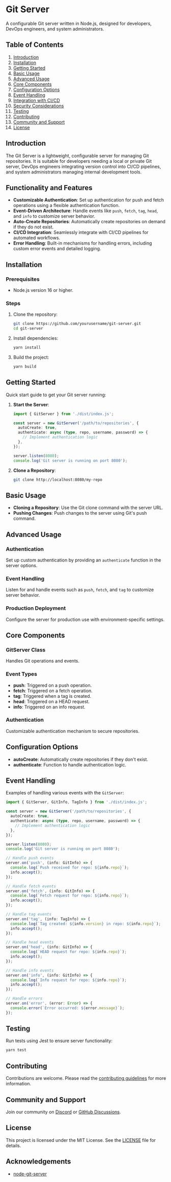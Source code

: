 # Git Server

A configurable Git server written in Node.js, designed for developers, DevOps engineers, and system administrators.

## Table of Contents

1. [Introduction](#introduction)
2. [Installation](#installation)
3. [Getting Started](#getting-started)
4. [Basic Usage](#basic-usage)
5. [Advanced Usage](#advanced-usage)
6. [Core Components](#core-components)
7. [Configuration Options](#configuration-options)
8. [Event Handling](#event-handling)
9. [Integration with CI/CD](#integration-with-cicd)
10. [Security Considerations](#security-considerations)
11. [Testing](#testing)
12. [Contributing](#contributing)
13. [Community and Support](#community-and-support)
14. [License](#license)

## Introduction

The Git Server is a lightweight, configurable server for managing Git repositories. It is suitable for developers needing a local or private Git server, DevOps engineers integrating version control into CI/CD pipelines, and system administrators managing internal development tools.

## Functionality and Features

- **Customizable Authentication**: Set up authentication for push and fetch operations using a flexible authentication function.
- **Event-Driven Architecture**: Handle events like `push`, `fetch`, `tag`, `head`, and `info` to customize server behavior.
- **Auto-Create Repositories**: Automatically create repositories on demand if they do not exist.
- **CI/CD Integration**: Seamlessly integrate with CI/CD pipelines for automated workflows.
- **Error Handling**: Built-in mechanisms for handling errors, including custom error events and detailed logging.

## Installation

### Prerequisites

- Node.js version 16 or higher.

### Steps

1. Clone the repository:

   ```bash
   git clone https://github.com/yourusername/git-server.git
   cd git-server
   ```

2. Install dependencies:

   ```bash
   yarn install
   ```

3. Build the project:
   ```bash
   yarn build
   ```

## Getting Started

Quick start guide to get your Git server running:

1. **Start the Server**:

   ```typescript
   import { GitServer } from './dist/index.js';

   const server = new GitServer('/path/to/repositories', {
     autoCreate: true,
     authenticate: async (type, repo, username, password) => {
       // Implement authentication logic
     },
   });

   server.listen(8080);
   console.log('Git server is running on port 8080');
   ```

2. **Clone a Repository**:
   ```bash
   git clone http://localhost:8080/my-repo
   ```

## Basic Usage

- **Cloning a Repository**: Use the Git clone command with the server URL.
- **Pushing Changes**: Push changes to the server using Git's push command.

## Advanced Usage

### Authentication

Set up custom authentication by providing an `authenticate` function in the server options.

### Event Handling

Listen for and handle events such as `push`, `fetch`, and `tag` to customize server behavior.

### Production Deployment

Configure the server for production use with environment-specific settings.

## Core Components

### GitServer Class

Handles Git operations and events.

### Event Types

- **push**: Triggered on a push operation.
- **fetch**: Triggered on a fetch operation.
- **tag**: Triggered when a tag is created.
- **head**: Triggered on a HEAD request.
- **info**: Triggered on an info request.

### Authentication

Customizable authentication mechanism to secure repositories.

## Configuration Options

- **autoCreate**: Automatically create repositories if they don't exist.
- **authenticate**: Function to handle authentication logic.

## Event Handling

Examples of handling various events with the `GitServer`:

```typescript
import { GitServer, GitInfo, TagInfo } from './dist/index.js';

const server = new GitServer('/path/to/repositories', {
  autoCreate: true,
  authenticate: async (type, repo, username, password) => {
    // Implement authentication logic
  },
});

server.listen(8080);
console.log('Git server is running on port 8080');

// Handle push events
server.on('push', (info: GitInfo) => {
  console.log(`Push received for repo: ${info.repo}`);
  info.accept();
});

// Handle fetch events
server.on('fetch', (info: GitInfo) => {
  console.log(`Fetch request for repo: ${info.repo}`);
  info.accept();
});

// Handle tag events
server.on('tag', (info: TagInfo) => {
  console.log(`Tag created: ${info.version} in repo: ${info.repo}`);
  info.accept();
});

// Handle head events
server.on('head', (info: GitInfo) => {
  console.log(`HEAD request for repo: ${info.repo}`);
  info.accept();
});

// Handle info events
server.on('info', (info: GitInfo) => {
  console.log(`Info request for repo: ${info.repo}`);
  info.accept();
});

// Handle errors
server.on('error', (error: Error) => {
  console.error(`Error occurred: ${error.message}`);
});
```

## Testing

Run tests using Jest to ensure server functionality:

```bash
yarn test
```

## Contributing

Contributions are welcome. Please read the [contributing guidelines](CONTRIBUTING.md) for more information.

## Community and Support

Join our community on [Discord](https://discord.gg/yourserver) or [GitHub Discussions](https://github.com/yourusername/git-server/discussions).

## License

This project is licensed under the MIT License. See the [LICENSE](LICENSE) file for details.

## Acknowledgements

- [node-git-server](https://github.com/gabrielcsapo/node-git-server)
